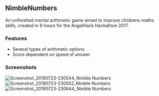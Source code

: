 ## NimbleNumbers
An unfinished mental arithmetic game aimed to improve childrens maths skills, created in 8 hours for the AngelHack Hackathon 2017.

### Features
* Several types of arithmetic options
* Score dependent on speed of answer 

### Screenshots 
![Screenshot_20190723-230544_Nimble Numbers](https://user-images.githubusercontent.com/15916056/61751328-dff08d00-ad9f-11e9-9503-27241d76ea2c.jpg)
![Screenshot_20190723-230552_Nimble Numbers](https://user-images.githubusercontent.com/15916056/61751327-df57f680-ad9f-11e9-8a90-1047ac4fabb5.jpg)
![Screenshot_20190723-230644_Nimble Numbers](https://user-images.githubusercontent.com/15916056/61751325-df57f680-ad9f-11e9-861d-24b2dbacd7a1.jpg)

